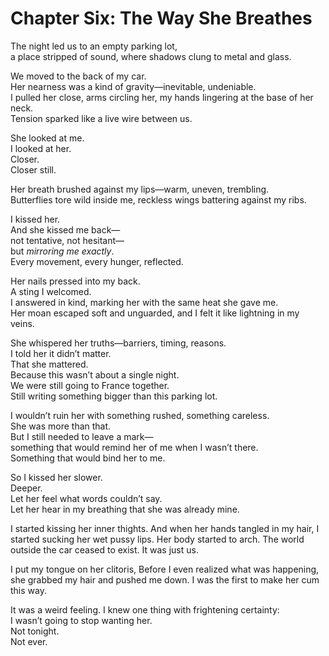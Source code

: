 # Chapter Six: The Way She Breathes

The night led us to an empty parking lot,  
a place stripped of sound, where shadows clung to metal and glass.  

We moved to the back of my car.  
Her nearness was a kind of gravity—inevitable, undeniable.  
I pulled her close, arms circling her, my hands lingering at the base of her neck.  
Tension sparked like a live wire between us.  

She looked at me.  
I looked at her.  
Closer.  
Closer still.  

Her breath brushed against my lips—warm, uneven, trembling.  
Butterflies tore wild inside me, reckless wings battering against my ribs.  

I kissed her.  
And she kissed me back—  
not tentative, not hesitant—  
but *mirroring me exactly*.  
Every movement, every hunger, reflected.  

Her nails pressed into my back.  
A sting I welcomed.  
I answered in kind, marking her with the same heat she gave me.  
Her moan escaped soft and unguarded, and I felt it like lightning in my veins.  

She whispered her truths—barriers, timing, reasons.  
I told her it didn’t matter.  
That she mattered.  
Because this wasn’t about a single night.  
We were still going to France together.  
Still writing something bigger than this parking lot.  

I wouldn’t ruin her with something rushed, something careless.  
She was more than that.  
But I still needed to leave a mark—  
something that would remind her of me when I wasn’t there.  
Something that would bind her to me.  

So I kissed her slower.  
Deeper.  
Let her feel what words couldn’t say.  
Let her hear in my breathing that she was already mine.  

I started kissing her inner thights.
And when her hands tangled in my hair, 
I started sucking her wet pussy lips. 
Her body started to arch.
The world outside the car ceased to exist.
It was just us.

I put my tongue on her clitoris,
Before I even realized what was happening,
she grabbed my hair and pushed me down. 
I was the first to make her cum this way. 

It was a weird feeling.
I knew one thing with frightening certainty:  
I wasn’t going to stop wanting her.  
Not tonight.  
Not ever.
